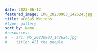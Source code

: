 ```yaml
---
date: 2023-06-12
featured_image: IMG_20230903_142624.jpg
title: aCoSaS Weirdos
#type: gallery
sort_by: Name
#resources:
#  - src: MG_20230903_142624.jpg
#    title: All the people
---
```

